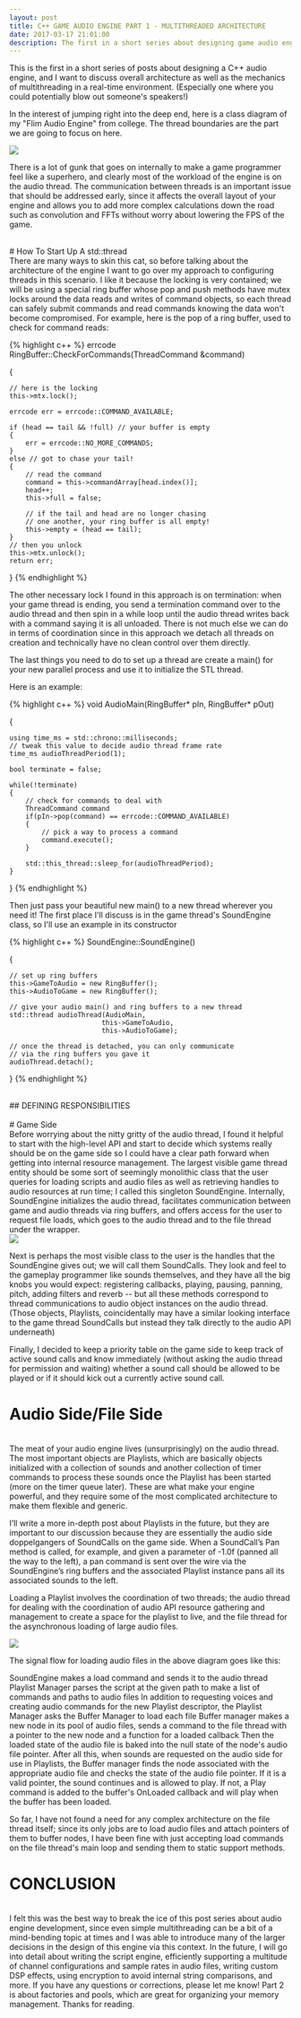 ```yaml
---
layout: post
title: C++ GAME AUDIO ENGINE PART 1 - MULTITHREADED ARCHITECTURE
date: 2017-03-17 21:01:00
description: The first in a short series about designing game audio engines in C++.
---
```


This is the first in a short series of posts about designing a C++ audio engine, and I want to discuss overall architecture as well as the mechanics of multithreading in a real-time environment. (Especially one where you could potentially blow out someone's speakers!)

In the interest of jumping right into the deep end, here is a class diagram of my "Flim Audio Engine" 
from college. The thread boundaries are the part we are going to focus on here.
<div class="img_row">
	<img class="col three" src="{{ site.baseurl }}/img/post_diagrams/multithreaded_arch.png">
</div>

There is a lot of gunk that goes on internally to make a game programmer feel like a superhero, and clearly most of the workload of the engine is on the audio thread. The communication between threads is an important issue that should be addressed early, since it affects the overall layout of your engine and allows you to add more complex calculations down the road such as convolution and FFTs without worry about lowering the FPS of the game.

<br>
# How To Start Up A std::thread
<br>
There are many ways to skin this cat, so before talking about the architecture of the engine I want to go over my approach to configuring threads in this scenario. I like it because the locking is very contained; we will be using a special ring buffer whose pop and push methods have mutex locks around the data reads and writes of command objects, so each thread can safely submit commands and read commands knowing the data won't become compromised. For example, here is the pop of a ring buffer, used to check for command reads:

{% highlight c++ %}
errcode RingBuffer::CheckForCommands(ThreadCommand &command)

{

    // here is the locking
    this->mtx.lock();

    errcode err = errcode::COMMAND_AVAILABLE;

    if (head == tail && !full) // your buffer is empty
    {
        err = errcode::NO_MORE_COMMANDS;
    }
    else // got to chase your tail!
    {
        // read the command
        command = this->commandArray[head.index()];
        head++;
        this->full = false;

        // if the tail and head are no longer chasing
        // one another, your ring buffer is all empty!
        this->empty = (head == tail);
    }
    // then you unlock
    this->mtx.unlock();
    return err;
}
{% endhighlight %}
 

The other necessary lock I found in this approach is on termination: when your game thread is ending, you send a termination command over to the audio thread and then spin in a while loop until the audio thread writes back with a command saying it is all unloaded. There is not much else we can do in terms of coordination since in this approach we detach all threads on creation and technically have no clean control over them directly.

The last things you need to do to set up a thread are create a main() for your new parallel process and use it to initialize the STL thread.

Here is an example:

{% highlight c++ %}
void AudioMain(RingBuffer* pIn, RingBuffer* pOut)

{

    using time_ms = std::chrono::milliseconds;
    // tweak this value to decide audio thread frame rate
    time_ms audioThreadPeriod(1);

    bool terminate = false;

    while(!terminate)
    {
        // check for commands to deal with
        ThreadCommand command
        if(pIn->pop(command) == errcode::COMMAND_AVAILABLE)
        {
            // pick a way to process a command
            command.execute();
        }

        std::this_thread::sleep_for(audioThreadPeriod);
    }
}
{% endhighlight %}

 

Then just pass your beautiful new main() to a new thread wherever you need it! The first place I'll discuss is in the game thread's SoundEngine class, so I'll use an example in its constructor

{% highlight c++ %}
SoundEngine::SoundEngine()

{

    // set up ring buffers
    this->GameToAudio = new RingBuffer();
    this->AudioToGame = new RingBuffer();

    // give your audio main() and ring buffers to a new thread
    std::thread audioThread(AudioMain, 
                           this->GameToAudio, 
                           this->AudioToGame);

    // once the thread is detached, you can only communicate
    // via the ring buffers you gave it
    audioThread.detach();
}
{% endhighlight %}

 

 
<br>
## DEFINING RESPONSIBILITIES
<br>
<br>
# Game Side
<br>
Before worrying about the nitty gritty of the audio thread, I found it helpful to start with the high-level API and start to decide which systems really should be on the game side so I could have a clear path forward when getting into internal resource management. The largest visible game thread entity should be some sort of seemingly monolithic class that the user queries for loading scripts and audio files as well as retrieving handles to audio resources at run time; I called this singleton SoundEngine. Internally, SoundEngine initializes the audio thread, facilitates communication between game and audio threads via ring buffers, and offers access for the user to request file loads, which goes to the audio thread and to the file thread under the wrapper.


<div class="img_row">
	<img class="col three" src="{{ site.baseurl }}/img/post_diagrams/game_side.png">
</div>


 Next is perhaps the most visible class to the user is the handles that the SoundEngine gives out; we will call them SoundCalls. They look and feel to the gameplay programmer like sounds themselves, and they have all the big knobs you would expect: registering callbacks, playing, pausing, panning, pitch, adding filters and reverb -- but all these methods correspond to thread communications to audio object instances on the audio thread. (Those objects, Playlists, coincidentally may have a similar looking interface to the game thread SoundCalls but instead they talk directly to the audio API underneath)

Finally, I decided to keep a priority table on the game side to keep track of active sound calls and know immediately (without asking the audio thread for permission and waiting) whether a sound call should be allowed to be played or if it should kick out a currently active sound call.
<br>
# Audio Side/File Side
<br>
The meat of your audio engine lives (unsurprisingly) on the audio thread. The most important objects are Playlists, which are basically objects initialized with a collection of sounds and another collection of timer commands to process these sounds once the Playlist has been started (more on the timer queue later). These are what make your engine powerful, and they require some of the most complicated architecture to make them flexible and generic.

I’ll write a more in-depth post about Playlists in the future, but they are important to our discussion because they are essentially the audio side doppelgangers of SoundCalls on the game side. When a SoundCall’s Pan method is called, for example, and given a parameter of -1.0f (panned all the way to the left), a pan command is sent over the wire via the SoundEngine’s ring buffers and the associated Playlist instance pans all its associated sounds to the left.

Loading a Playlist involves the coordination of two threads; the audio thread for dealing with the coordination of audio API resource gathering and management to create a space for the playlist to live, and the file thread for the asynchronous loading of large audio files.

<div class="img_row">
	<img class="col three" src="{{ site.baseurl }}/img/post_diagrams/audio_side.png">
</div>

The signal flow for loading audio files in the above diagram goes like this:

SoundEngine makes a load command and sends it to the audio thread
Playlist Manager parses the script at the given path to make a list of commands and paths to audio files
In addition to requesting voices and creating audio commands for the new Playlist descriptor, the Playlist Manager asks the Buffer Manager to load each file
Buffer manager makes a new node in its pool of audio files, sends a command to the file thread with a pointer to the new node and a function for a loaded callback
Then the loaded state of the audio file is baked into the null state of the node's audio file pointer. After all this, when sounds are requested on the audio side for use in Playlists, the Buffer manager finds the node associated with the appropriate audio file and checks the state of the audio file pointer. If it is a valid pointer, the sound continues and is allowed to play. If not, a Play command is added to the buffer's OnLoaded callback and will play when the buffer has been loaded.

So far, I have not found a need for any complex architecture on the file thread itself; since its only jobs are to load audio files and attach pointers of them to buffer nodes, I have been fine with just accepting load commands on the file thread's main loop and sending them to static support methods.
<br>
# CONCLUSION
<br>
I felt this was the best way to break the ice of this post series about audio engine development, since even simple multithreading can be a bit of a mind-bending topic at times and I was able to introduce many of the larger decisions in the design of this engine via this context. In the future, I will go into detail about writing the script engine, efficiently supporting a multitude of channel configurations and sample rates in audio files, writing custom DSP effects, using encryption to avoid internal string comparisons, and more. If you have any questions or corrections, please let me know! Part 2 is about factories and pools, which are great for organizing your memory management. Thanks for reading.
